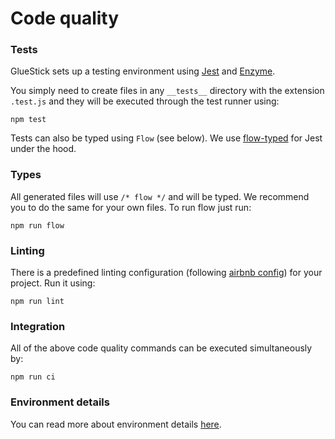 # Code quality

### Tests

GlueStick sets up a testing environment using [Jest](https://facebook.github.io/jest/) and [Enzyme](https://github.com/airbnb/enzyme).

You simply need to create files in any `__tests__` directory with the extension `.test.js` and they
will be executed through the test runner using:
```
npm test
```

Tests can also be typed using `Flow` (see below). We use [flow-typed](https://github.com/flowtype/flow-typed) for Jest under the hood.

### Types

All generated files will use `/* flow */` and will be typed.
We recommend you to do the same for your own files. To run flow just run:
```
npm run flow
```

### Linting

There is a predefined linting configuration (following [airbnb config](https://github.com/airbnb/javascript/tree/master/packages/eslint-config-airbnb))
for your project. Run it using:
```
npm run lint
```

### Integration

All of the above code quality commands can be executed simultaneously by:
```
npm run ci
```

### Environment details

You can read more about environment details [here](EnvDetails.md).
